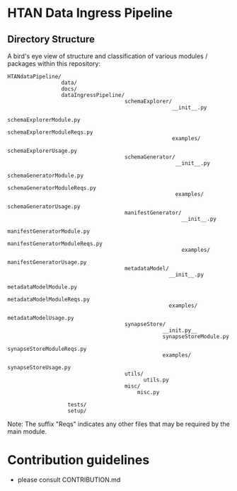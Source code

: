 # HTAN Data Ingress Pipeline

## Directory Structure

A bird's eye view of structure and classification of various modules / packages within this repository:
    
    HTANdataPipeline/
                     data/
                     docs/
                     dataIngressPipeline/
                                         schemaExplorer/
                                                        __init__.py
                                                        schemaExplorerModule.py
                                                        schemaExplorerModuleReqs.py
                                                        examples/
                                                                 schemaExplorerUsage.py
                                         schemaGenerator/
                                                         __init__.py
                                                         schemaGeneratorModule.py
                                                         schemaGeneratorModuleReqs.py
                                                         examples/
                                                                  schemaGeneratorUsage.py
                                         manifestGenerator/
                                                           __init__.py
                                                           manifestGeneratorModule.py
                                                           manifestGeneratorModuleReqs.py
                                                           examples/
                                                                    manifestGeneratorUsage.py
                                         metadataModel/
                                                       __init__.py
                                                       metadataModelModule.py
                                                       metadataModelModuleReqs.py
                                                       examples/
                                                                metadataModelUsage.py
                                         synapseStore/
                                                     __init.py__
                                                     synapseStoreModule.py
                                                     synapseStoreModuleReqs.py
                                                     examples/
                                                              synapseStoreUsage.py
                                         utils/
                                               utils.py
                                         misc/
                                             misc.py
                       
                       tests/
                       setup/
                        
Note: The suffix "Reqs" indicates any other files that may be required by the main module.

# Contribution guidelines
* please consult CONTRIBUTION.md
